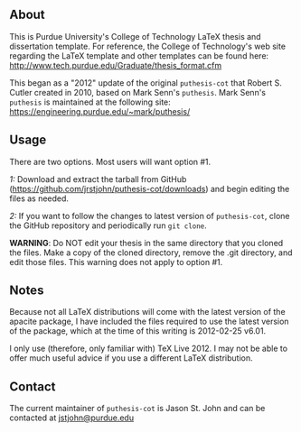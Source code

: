 About
-----

This is Purdue University's College of Technology LaTeX thesis and dissertation template. For reference, the College of Technology's web site regarding the LaTeX template and other templates can be found here:
 http://www.tech.purdue.edu/Graduate/thesis_format.cfm

This began as a "2012" update of the original `puthesis-cot` that Robert S. Cutler created in 2010, based on Mark Senn's `puthesis`. Mark Senn's `puthesis` is maintained at the following site:
 https://engineering.purdue.edu/~mark/puthesis/


Usage
-----

There are two options. Most users will want option #1.

*1:* Download and extract the tarball from GitHub (https://github.com/jrstjohn/puthesis-cot/downloads) and begin editing the files as needed.

*2:* If you want to follow the changes to latest version of `puthesis-cot`, clone the GitHub repository and periodically run `git clone`.

**WARNING**: Do NOT edit your thesis in the same directory that you cloned the files. Make a copy of the cloned directory, remove the .git directory, and edit those files. This warning does not apply to option #1.


Notes
-----

Because not all LaTeX distributions will come with the latest version of the apacite package, I have included the files required to use the latest version of the package, which at the time of this writing is 2012-02-25 v6.01.

I only use (therefore, only familiar with) TeX Live 2012. I may not be able to offer much useful advice if you use a different LaTeX distribution.


Contact
-------

The current maintainer of `puthesis-cot` is Jason St. John and can be contacted at jstjohn@purdue.edu

